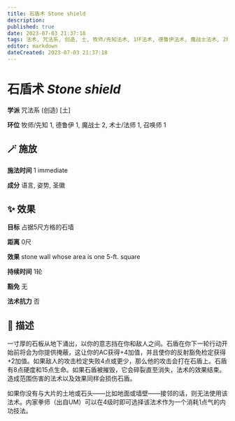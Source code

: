 ```yaml
---
title: 石盾术 Stone shield
description: 
published: true
date: 2023-07-03 21:37:18
tags: 法术, 咒法系, 创造, 土, 牧师/先知法术, 1环法术, 德鲁伊法术, 魔战士法术, 2环法术, 术士/法师法术, 召唤师法术
editor: markdown
dateCreated: 2023-07-03 21:37:18
---
```


# **石盾术** *Stone shield*

**学派** 咒法系 (创造) \[土\] 

**环位** 牧师/先知 1, 德鲁伊 1, 魔战士 2, 术士/法师 1, 召唤师 1

## 🪄 施放

**施法时间** 1 immediate

**成分** 语言, 姿势, 圣徽

## ✨ 效果 

**目标** 占据5尺方格的石墙 

**距离** 0尺 

**效果** stone wall whose area is one 5-ft. square 

**持续时间** 1轮 

**豁免** 无

**法术抗力** 否

## 📖 描述

一寸厚的石板从地下涌出，以你的意志挡在你和敌人之间。石盾在你下一轮行动开始前将会为你提供掩蔽，这让你的AC获得+4加值，并且使你的反射豁免检定获得+2加值。如果敌人的攻击检定失败4点或更少，那么他的攻击会打在石盾上。石盾有8点硬度和15点生命。如果石盾被摧毁，它会碎裂直至消失，法术的效果结束。造成范围伤害的法术以及效果同样会损伤石盾。

如果你没有与大片的土地或石头——比如地面或墙壁——接邻的话，则无法使用该法术。内家拳师（出自UM）可以在4级时即可选择该法术作为一个消耗1点气的内功技法。
    